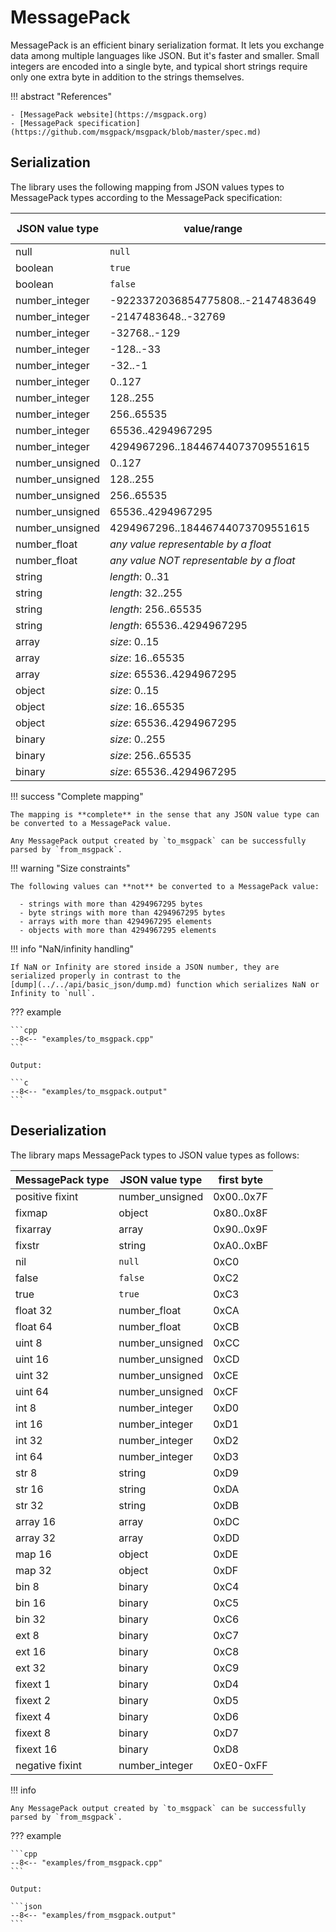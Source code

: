 # MessagePack

MessagePack is an efficient binary serialization format. It lets you exchange data among multiple languages like JSON.
But it's faster and smaller. Small integers are encoded into a single byte, and typical short strings require only one
extra byte in addition to the strings themselves.

!!! abstract "References"

    - [MessagePack website](https://msgpack.org)
    - [MessagePack specification](https://github.com/msgpack/msgpack/blob/master/spec.md)

## Serialization

The library uses the following mapping from JSON values types to MessagePack types according to the MessagePack
specification:

| JSON value type | value/range                              | MessagePack type | first byte |
|-----------------|------------------------------------------|------------------|------------|
| null            | `null`                                   | nil              | 0xC0       |
| boolean         | `true`                                   | true             | 0xC3       |
| boolean         | `false`                                  | false            | 0xC2       |
| number_integer  | -9223372036854775808..-2147483649        | int64            | 0xD3       |
| number_integer  | -2147483648..-32769                      | int32            | 0xD2       |
| number_integer  | -32768..-129                             | int16            | 0xD1       |
| number_integer  | -128..-33                                | int8             | 0xD0       |
| number_integer  | -32..-1                                  | negative fixint  | 0xE0..0xFF |
| number_integer  | 0..127                                   | positive fixint  | 0x00..0x7F |
| number_integer  | 128..255                                 | uint 8           | 0xCC       |
| number_integer  | 256..65535                               | uint 16          | 0xCD       |
| number_integer  | 65536..4294967295                        | uint 32          | 0xCE       |
| number_integer  | 4294967296..18446744073709551615         | uint 64          | 0xCF       |
| number_unsigned | 0..127                                   | positive fixint  | 0x00..0x7F |
| number_unsigned | 128..255                                 | uint 8           | 0xCC       |
| number_unsigned | 256..65535                               | uint 16          | 0xCD       |
| number_unsigned | 65536..4294967295                        | uint 32          | 0xCE       |
| number_unsigned | 4294967296..18446744073709551615         | uint 64          | 0xCF       |
| number_float    | *any value representable by a float*     | float 32         | 0xCA       |
| number_float    | *any value NOT representable by a float* | float 64         | 0xCB       |
| string          | *length*: 0..31                          | fixstr           | 0xA0..0xBF |
| string          | *length*: 32..255                        | str 8            | 0xD9       |
| string          | *length*: 256..65535                     | str 16           | 0xDA       |
| string          | *length*: 65536..4294967295              | str 32           | 0xDB       |
| array           | *size*: 0..15                            | fixarray         | 0x90..0x9F |
| array           | *size*: 16..65535                        | array 16         | 0xDC       |
| array           | *size*: 65536..4294967295                | array 32         | 0xDD       |
| object          | *size*: 0..15                            | fix map          | 0x80..0x8F |
| object          | *size*: 16..65535                        | map 16           | 0xDE       |
| object          | *size*: 65536..4294967295                | map 32           | 0xDF       |
| binary          | *size*: 0..255                           | bin 8            | 0xC4       |
| binary          | *size*: 256..65535                       | bin 16           | 0xC5       |
| binary          | *size*: 65536..4294967295                | bin 32           | 0xC6       |

!!! success "Complete mapping"

    The mapping is **complete** in the sense that any JSON value type can be converted to a MessagePack value.

    Any MessagePack output created by `to_msgpack` can be successfully parsed by `from_msgpack`.

!!! warning "Size constraints"

    The following values can **not** be converted to a MessagePack value:

      - strings with more than 4294967295 bytes
      - byte strings with more than 4294967295 bytes
      - arrays with more than 4294967295 elements
      - objects with more than 4294967295 elements

!!! info "NaN/infinity handling"

    If NaN or Infinity are stored inside a JSON number, they are serialized properly in contrast to the
    [dump](../../api/basic_json/dump.md) function which serializes NaN or Infinity to `null`.

??? example

    ```cpp
    --8<-- "examples/to_msgpack.cpp"
    ```
    
    Output:

    ```c
    --8<-- "examples/to_msgpack.output"
    ```

## Deserialization

The library maps MessagePack types to JSON value types as follows:

| MessagePack type | JSON value type | first byte |
|------------------|-----------------|------------|
| positive fixint  | number_unsigned | 0x00..0x7F |
| fixmap           | object          | 0x80..0x8F |
| fixarray         | array           | 0x90..0x9F |
| fixstr           | string          | 0xA0..0xBF |
| nil              | `null`          | 0xC0       |
| false            | `false`         | 0xC2       |
| true             | `true`          | 0xC3       |
| float 32         | number_float    | 0xCA       |
| float 64         | number_float    | 0xCB       |
| uint 8           | number_unsigned | 0xCC       |
| uint 16          | number_unsigned | 0xCD       |
| uint 32          | number_unsigned | 0xCE       |
| uint 64          | number_unsigned | 0xCF       |
| int 8            | number_integer  | 0xD0       |
| int 16           | number_integer  | 0xD1       |
| int 32           | number_integer  | 0xD2       |
| int 64           | number_integer  | 0xD3       |
| str 8            | string          | 0xD9       |
| str 16           | string          | 0xDA       |
| str 32           | string          | 0xDB       |
| array 16         | array           | 0xDC       |
| array 32         | array           | 0xDD       |
| map 16           | object          | 0xDE       |
| map 32           | object          | 0xDF       |
| bin 8            | binary          | 0xC4       |
| bin 16           | binary          | 0xC5       |
| bin 32           | binary          | 0xC6       |
| ext 8            | binary          | 0xC7       |
| ext 16           | binary          | 0xC8       |
| ext 32           | binary          | 0xC9       |
| fixext 1         | binary          | 0xD4       |
| fixext 2         | binary          | 0xD5       |
| fixext 4         | binary          | 0xD6       |
| fixext 8         | binary          | 0xD7       |
| fixext 16        | binary          | 0xD8       |
| negative fixint  | number_integer  | 0xE0-0xFF  |

!!! info

    Any MessagePack output created by `to_msgpack` can be successfully parsed by `from_msgpack`.


??? example

    ```cpp
    --8<-- "examples/from_msgpack.cpp"
    ```

    Output:

    ```json
    --8<-- "examples/from_msgpack.output"
    ```
